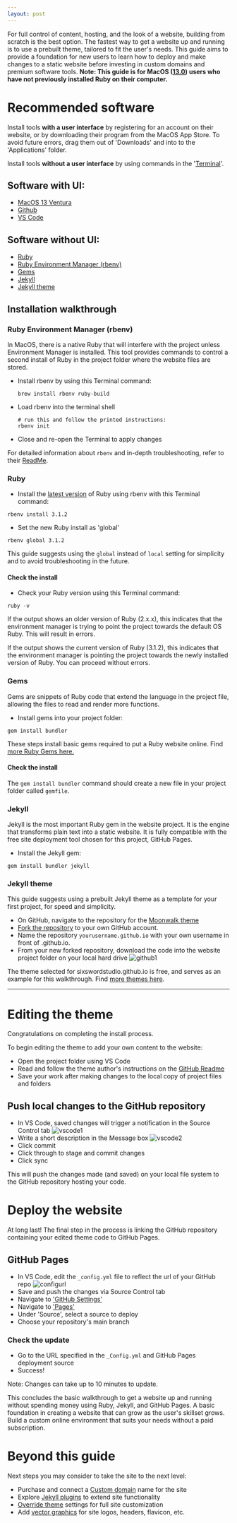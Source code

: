 ```yaml
---
layout: post
---
```


For full control of content, hosting, and the look of a website, building from scratch is the best option. The fastest way to get a website up and running is to use a prebuilt theme, tailored to fit the user's needs. This guide aims to provide a foundation for new users to learn how to deploy and make changes to a static website before investing in custom domains and premium software tools. **Note: This guide is for MacOS ([13.0](https://en.wikipedia.org/wiki/MacOS_Ventura)) users who have not previously installed Ruby on their computer.**
# Recommended software

Install tools **with a user interface** by registering for an account on their website, or by downloading their program from the MacOS App Store. To avoid future errors, drag them out of 'Downloads' and into to the 'Applications' folder.

Install tools **without a user interface** by using commands in the '[Terminal](https://support.apple.com/en-ca/guide/terminal/apd5265185d-f365-44cb-8b09-71a064a42125/mac)'. 
## Software with UI:
- [MacOS 13 Ventura](https://support.apple.com/en-ca/HT201541)
- [Github](https://docs.github.com/en/get-started/signing-up-for-github/signing-up-for-a-new-github-account)
- [VS Code](https://code.visualstudio.com/docs?dv=osx)

## Software without UI:
- [Ruby](https://www.ruby-lang.org/en/)
- [Ruby Environment Manager (rbenv)](https://www.ruby-lang.org/en/documentation/installation/#rbenv)
- [Gems](https://jekyllrb.com/docs/ruby-101/#gems)
- [Jekyll](https://jekyllrb.com/)
- [Jekyll theme](https://github.com/abhinavs/moonwalk)

## Installation walkthrough

### Ruby Environment Manager (rbenv)
In MacOS, there is a native Ruby that will interfere with the project unless Environment Manager is installed. This tool provides commands to control a second install of Ruby in the project folder where the website files are stored.

-  Install rbenv by using this Terminal command:

    ```
    brew install rbenv ruby-build 
    ```

-  Load rbenv into the terminal shell

    ``` 
    # run this and follow the printed instructions:
    rbenv init
    ```

- Close and re-open the Terminal to apply changes

For detailed information about ``` rbenv ``` and in-depth troubleshooting, refer to their [ReadMe](https://github.com/rbenv/rbenv#readme). 

### Ruby
- Install the [latest version](https://www.ruby-lang.org/en/downloads/) of Ruby using rbenv with this Terminal command:
```
rbenv install 3.1.2
```

- Set the new Ruby install as 'global'
```
rbenv global 3.1.2
```

This guide suggests using the ``` global ``` instead of ``` local ``` setting for simplicity and to avoid troubleshooting in the future.

#### Check the install
- Check your Ruby version using this Terminal command:
```
ruby -v
```
If the output shows an older version of Ruby (2.x.x), this indicates that the environment manager is trying to point the project towards the default OS Ruby. This will result in errors. 

If the output shows the current version of Ruby (3.1.2), this indicates that the environment manager is pointing the project towards the newly installed version of Ruby. You can proceed without errors.

### Gems
Gems are snippets of Ruby code that extend the language in the project file, allowing the files to read and render more functions. 

- Install gems into your project folder:
```
gem install bundler
```

These steps install basic gems required to put a Ruby website online. Find [more Ruby Gems here.](https://rubygems.org/)

#### Check the install 
The ```gem install bundler``` command should create a new file in your project folder called ```gemfile```.

### Jekyll

Jekyll is the most important Ruby gem in the website project. It is the engine that transforms plain text into a static website. It is fully compatible with the free site deployment tool chosen for this project, GitHub Pages.

- Install the Jekyll gem:
``` 
gem install bundler jekyll 
```

### Jekyll theme

This guide suggests using a prebuilt Jekyll theme as a template for your first project, for speed and simplicity.

- On GitHub, navigate to the repository for the [Moonwalk theme](https://github.com/abhinavs/moonwalk)
- [Fork the repository](https://github.com/abhinavs/moonwalk/fork) to your own GitHub account.
- Name the repository ```yourusername.github.io``` with your own username in front of .github.io. 
- From your new forked repository, download the code into the website project folder on your local hard drive
![github1](/assets/css/github1.png)

The theme selected for sixswordstudio.github.io is free, and serves as an example for this walkthrough. Find [more themes here](https://jamstackthemes.dev/ssg/jekyll/).

---
# Editing the theme
Congratulations on completing the install process.

To begin editing the theme to add your own content to the website:
- Open the project folder using VS Code
- Read and follow the theme author's instructions on the [GitHub Readme](https://github.com/abhinavs/moonwalk#customizing)
- Save your work after making changes to the local copy of project files and folders

## Push local changes to the GitHub repository
- In VS Code, saved changes will trigger a notification in the Source Control tab
![vscode1](/assets/css/vscode1.png)
- Write a short description in the Message box
![vscode2](/assets/css/vscode2.png)
- Click commit
- Click through to stage and commit changes
- Click sync

This will push the changes made (and saved) on your local file system to the GitHub repository hosting your code. 

# Deploy the website
At long last! The final step in the process is linking the GitHub repository containing your edited theme code to GitHub Pages.

## GitHub Pages
- In VS Code, edit the ```_config.yml``` file to reflect the url of your GitHub repo
![configurl](/assets/css/configurl.png)
- Save and push the changes via Source Control tab
- Navigate to ['GitHub Settings'](https://github.com/settings/profile)
- Navigate to ['Pages'](https://github.com/settings/pages)
- Under 'Source', select a source to deploy
- Choose your repository's main branch

### Check the update 
- Go to the URL specified in the ```_Config.yml``` and GitHub Pages deployment source
- Success! 

Note: Changes can take up to 10 minutes to update. 

This concludes the basic walkthrough to get a website up and running without spending money using Ruby, Jekyll, and GitHub Pages. A basic foundation in creating a website that can grow as the user's skillset grows. Build a custom online environment that suits your needs without a paid subscription. 

# Beyond this guide
Next steps you may consider to take the site to the next level: 
- Purchase and connect a [Custom domain](https://docs.github.com/en/pages/configuring-a-custom-domain-for-your-github-pages-site) name for the site
- Explore [Jekyll plugins](https://jekyllrb.com/docs/plugins/) to extend site functionality
- [Override theme](https://jekyllrb.com/docs/themes/#overriding-theme-defaults) settings for full site customization
- Add [vector graphics](https://developer.mozilla.org/en-US/docs/Learn/HTML/Multimedia_and_embedding/Adding_vector_graphics_to_the_Web) for site logos, headers, flavicon, etc.

